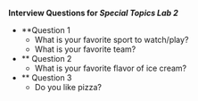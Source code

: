 **Interview Questions for _Special Topics Lab 2_**

* **Question 1
    * What is your favorite sport to watch/play?
    * What is your favorite team?
* ** Question 2
    * What is your favorite flavor of ice cream?
* ** Question 3
    * Do you like pizza? 
